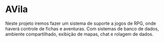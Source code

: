 # AVila
Neste projeto iremos fazer um sistema de suporte a jogos de RPG, onde haverá controle de fichas e aventuras. Com sistemas de banco de dados, ambiente compartilhado, exibição de mapas, chat e rolagem de dados.
